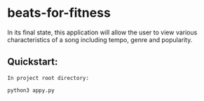 # beats-for-fitness

In its final state, this application will allow the user to view various characteristics of a song including tempo, genre and popularity.


## Quickstart:
```
In project root directory:

python3 appy.py

```
